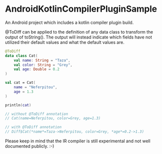 # AndroidKotlinCompilerPluginSample

An Android project which includes a kotlin compiler plugin build. 

@ToDiff can be applied to the definition of any data class to transform the output of toString(). The output will instead indicate which fields have not utilized their default values and what the default values are. 

```kotlin
@ToDiff
data class Cat(
    val name: String = "Taza",
    val color: String = "Grey",
    val age: Double = 0.2
)

val cat = Cat(
    name = "Neferpitou",
    age = 1.3
)

println(cat) 

// without @ToDiff annotation
// Cat(name=Neferpitou, color=Grey, age=1.3)

// with @ToDiff annotation
// Diff$Cat(*name*=Taza->Neferpitou, color=Grey, *age*=0.2->1.3)
```

Please keep in mind that the IR compiler is still experimental and not well documented publicly. :-) 
